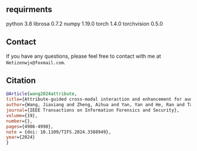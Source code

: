 
## requirments
python 3.8 
librosa 0.7.2 
numpy 1.19.0 
torch 1.4.0 
torchvision 0.5.0 


## Contact
If you have any questions, please feel free to contact with me at `Netizenwjx@foxmail.com`.

## Citation

```BibTeX
@Article{wang2024attribute,
title={Attribute-guided cross-modal interaction and enhancement for audio-visual matching},
author={Wang, Jiaxiang and Zheng, Aihua and Yan, Yan and He, Ran and Tang, Jin},
journal={IEEE Transactions on Information Forensics and Security},
volume={19},
number={},
pages={4986-4998},
note = {doi: 10.1109/TIFS.2024.3388949},
year={2024}
}
